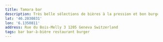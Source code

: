 ```yaml
---
title: Tamara bar
description: Très belle sélections de bières à la pression et bon burger !
lat: '46.2030831'
lon: '6.1350811'
address: Rue du Bois-Melly 3 1205 Geneva Switzerland
tags: bar bar-à-bière restaurant burger
---
```

